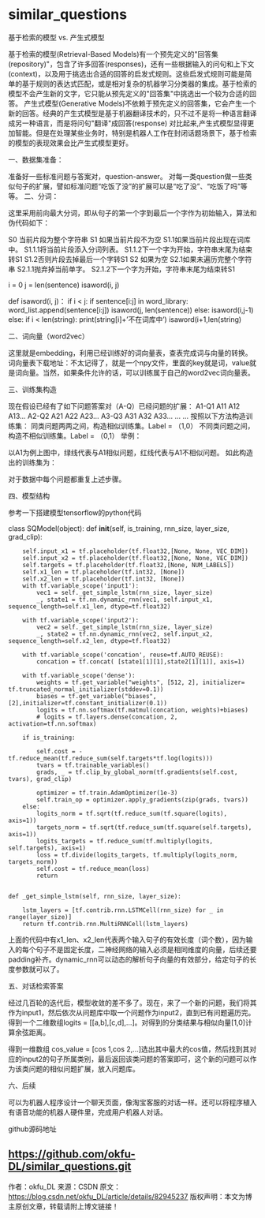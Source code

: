# similar_questions
基于检索的模型 vs. 产生式模型

基于检索的模型(Retrieval-Based Models)有一个预先定义的"回答集(repository)"，包含了许多回答(responses)，还有一些根据输入的问句和上下文(context)，以及用于挑选出合适的回答的启发式规则。这些启发式规则可能是简单的基于规则的表达式匹配，或是相对复杂的机器学习分类器的集成。基于检索的模型不会产生新的文字，它只能从预先定义的"回答集"中挑选出一个较为合适的回答。
产生式模型(Generative Models)不依赖于预先定义的回答集，它会产生一个新的回答。经典的产生式模型是基于机器翻译技术的，只不过不是将一种语言翻译成另一种语言，而是将问句"翻译"成回答(response)
对比起来,产生式模型显得更加智能。但是在处理某些业务时，特别是机器人工作在封闭话题场景下，基于检索的模型的表现效果会比产生式模型更好。

一、数据集准备：

准备好一些标准问题与答案对，question-answer。
对每一类question做一些类似句子的扩展，譬如标准问题“吃饭了没”的扩展可以是“吃了没”、“吃饭了吗”等等。
二、分词：

这里采用前向最大分词，即从句子的第一个字到最后一个字作为初始输入，算法和伪代码如下：

S0 当前片段为整个字符串
S1 如果当前片段不为空
S1.1如果当前片段出现在词库中。
S1.1.1将当前片段添入分词列表。
S1.1.2下一个字为开始，字符串末尾为结束转S1
S1.2否则片段去掉最后一个字转S1
S2 如果为空
S2.1如果未遍历完整个字符串
S2.1.1抛弃掉当前单字。
S2.1.2下一个字为开始，字符串末尾为结束转S1

i = 0
j = len(sentence)
isaword(i, j)

def isaword(i, j)：
	if i < j:
		if sentence[i:j] in word_library:
			word_list.append(sentence[i:j])
			isaword(j, len(sentence))
		else:
			isaword(i,j-1)
	else:
		if i < len(string):
			print(string[i]+’不在词库中’)
			isaword(i+1,len(string)

二、词向量（word2vec）

这里就是embedding，利用已经训练好的词向量表，查表完成词与向量的转换。词向量表下载地址：不太记得了，就是一个npy文件，里面的key就是词，value就是词向量。当然，如果条件允许的话，可以训练属于自己的word2vec词向量表。

三、训练集构造

现在假设已经有了如下问题答案对（A-Q）已经问题的扩展：
A1-Q1 A11 A12 A13…
A2-Q2 A21 A22 A23…
A3-Q3 A31 A32 A33…
… …
按照以下方法构造训练集：
同类问题两两之间，构造相似训练集。Label = （1,0）
不同类问题之间，构造不相似训练集。Label = （0,1）
举例：

以A1为例上图中，绿线代表与A1相似问题，红线代表与A1不相似问题。
如此构造出的训练集为：

对于数据中每个问题都重复上述步骤。

四、模型结构


参考一下搭建模型tensorflow的python代码

class SQModel(object):
    def __init__(self, is_training, rnn_size, layer_size, grad_clip):

        self.input_x1 = tf.placeholder(tf.float32,[None, None, VEC_DIM])
        self.input_x2 = tf.placeholder(tf.float32,[None, None, VEC_DIM])
        self.targets = tf.placeholder(tf.float32,[None, NUM_LABELS])
        self.x1_len = tf.placeholder(tf.int32, [None])
        self.x2_len = tf.placeholder(tf.int32, [None])
        with tf.variable_scope('input1'):
            vec1 = self._get_simple_lstm(rnn_size, layer_size)
            _, state1 = tf.nn.dynamic_rnn(vec1, self.input_x1, sequence_length=self.x1_len, dtype=tf.float32)

        with tf.variable_scope('input2'):
            vec2 = self._get_simple_lstm(rnn_size, layer_size)
            _, state2 = tf.nn.dynamic_rnn(vec2, self.input_x2, sequence_length=self.x2_len, dtype=tf.float32)

        with tf.variable_scope('concation', reuse=tf.AUTO_REUSE):
            concation = tf.concat( [state1[1][1],state2[1][1]], axis=1)

        with tf.variable_scope('dense'):
            weights = tf.get_variable("weights", [512, 2], initializer= tf.truncated_normal_initializer(stddev=0.1))
            biases = tf.get_variable("biases",[2],initializer=tf.constant_initializer(0.1))
            logits = tf.nn.softmax(tf.matmul(concation, weights)+biases)
            # logits = tf.layers.dense(concation, 2, activation=tf.nn.softmax)

        if is_training:

            self.cost = -tf.reduce_mean(tf.reduce_sum(self.targets*tf.log(logits)))
            tvars = tf.trainable_variables()
            grads, _ = tf.clip_by_global_norm(tf.gradients(self.cost, tvars), grad_clip)

            optimizer = tf.train.AdamOptimizer(1e-3)
            self.train_op = optimizer.apply_gradients(zip(grads, tvars))
        else:
            logits_norm = tf.sqrt(tf.reduce_sum(tf.square(logits), axis=1))
            targets_norm = tf.sqrt(tf.reduce_sum(tf.square(self.targets), axis=1))
            logits_targets = tf.reduce_sum(tf.multiply(logits, self.targets), axis=1)
            loss = tf.divide(logits_targets, tf.multiply(logits_norm, targets_norm))
            self.cost = tf.reduce_mean(loss)
            return


    def _get_simple_lstm(self, rnn_size, layer_size):

        lstm_layers = [tf.contrib.rnn.LSTMCell(rnn_size) for _ in range(layer_size)]
        return tf.contrib.rnn.MultiRNNCell(lstm_layers)

上面的代码中有x1_len、x2_len代表两个输入句子的有效长度（词个数），因为输入的每个句子不是固定长度，二神经网络的输入必须是相同维度的向量，后续还要padding补齐。dynamic_rnn可以动态的解析句子向量的有效部分，给定句子的长度参数就可以了。

五、对话检索答案

经过几百轮的迭代后，模型收敛的差不多了。现在，来了一个新的问题，我们将其作为input1，然后依次从问题库中取一个问题作为input2，直到已有问题遍历完。得到一个二维数组logits = [[a,b],[c,d],…]。对得到的分类结果与相似向量[1,0]计算余弦距离。

得到一维数组 cos_value = [cos 1,cos 2,…]选出其中最大的cos值，然后找到其对应的input2的句子所属类别，最后返回该类问题的答案即可，这个新的问题可以作为该类问题的相似问题扩展，放入问题库。

六、后续

可以为机器人程序设计一个聊天页面，像淘宝客服的对话一样。还可以将程序植入有语音功能的机器人硬件里，完成用户机器人对话。

github源码地址

https://github.com/okfu-DL/similar_questions.git
--------------------- 
作者：okfu_DL 
来源：CSDN 
原文：https://blog.csdn.net/okfu_DL/article/details/82945237 
版权声明：本文为博主原创文章，转载请附上博文链接！
